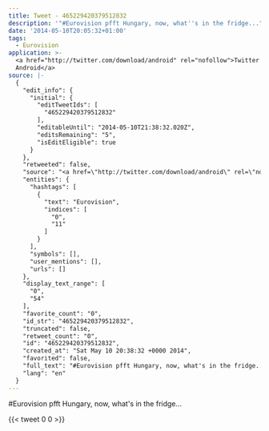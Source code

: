 ```yaml
---
title: Tweet - 465229420379512832
description: '"#Eurovision pfft Hungary, now, what''s in the fridge..."'
date: '2014-05-10T20:05:32+01:00'
tags:
  - Eurovision
application: >-
  <a href="http://twitter.com/download/android" rel="nofollow">Twitter for
  Android</a>
source: |-
  {
    "edit_info": {
      "initial": {
        "editTweetIds": [
          "465229420379512832"
        ],
        "editableUntil": "2014-05-10T21:38:32.020Z",
        "editsRemaining": "5",
        "isEditEligible": true
      }
    },
    "retweeted": false,
    "source": "<a href=\"http://twitter.com/download/android\" rel=\"nofollow\">Twitter for Android</a>",
    "entities": {
      "hashtags": [
        {
          "text": "Eurovision",
          "indices": [
            "0",
            "11"
          ]
        }
      ],
      "symbols": [],
      "user_mentions": [],
      "urls": []
    },
    "display_text_range": [
      "0",
      "54"
    ],
    "favorite_count": "0",
    "id_str": "465229420379512832",
    "truncated": false,
    "retweet_count": "0",
    "id": "465229420379512832",
    "created_at": "Sat May 10 20:38:32 +0000 2014",
    "favorited": false,
    "full_text": "#Eurovision pfft Hungary, now, what's in the fridge...",
    "lang": "en"
  }
---
```

#Eurovision pfft Hungary, now, what's in the fridge...
    
{{< tweet 0 0 >}}
    
